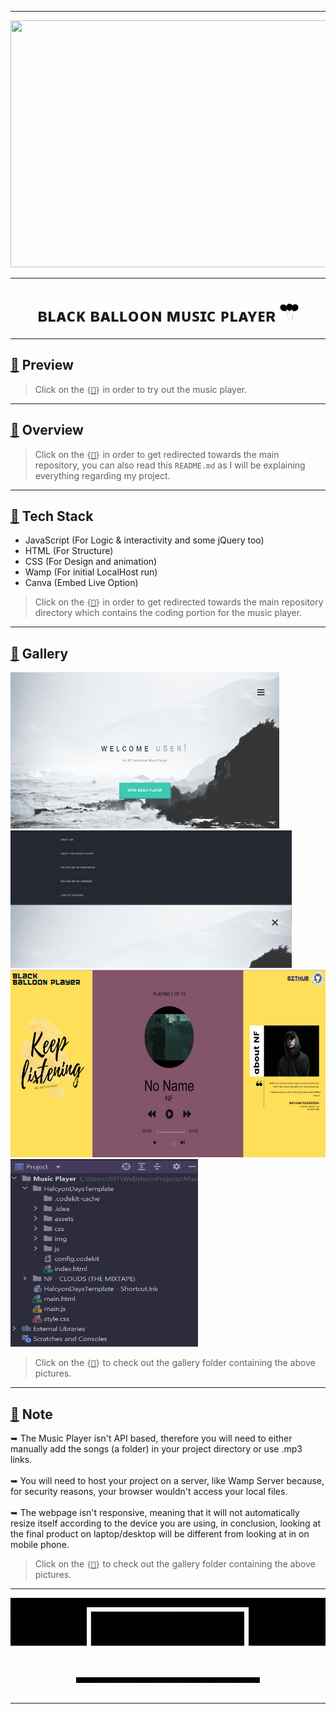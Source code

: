 ----
<div align="center">
<img width="1000px" height="395px" src="https://github.com/Legendary-Person/Music-Player/blob/main/readme%20resource/preview.gif"/>
</div>

<!--The title for my project.--> 

----
<p>
  <h1 align="center">
    <b>
  ʙʟᴀᴄᴋ ʙᴀʟʟᴏᴏɴ ᴍᴜꜱɪᴄ ᴘʟᴀʏᴇʀ <img width="30px" height="30px" src="https://github.com/Legendary-Person/Music-Player/blob/main/readme%20resource/black.svg"/>
    </b>
  </h1>
</p>

----
<h2 align="left">
    <b>
        <a href="https://legendary-person.github.io/Music-Player/music-player.in/HalcyonDaysTemplate/">
            🔰</a> Preview
    </b>
</h2>

> Click on the ```{```<a href="https://legendary-person.github.io/Music-Player/music-player.in/HalcyonDaysTemplate/">```🔰```</a>```}``` in order to try out the music player.

----
<h2 align="left">
     <b>
         <a href="https://github.com/Legendary-Person/Music-Player">
             🔰</a> Overview
     </b>
</h2>

> Click on the ```{```<a href="https://github.com/Legendary-Person/Music-Player">```🔰```</a>```}``` in order to get redirected towards the main repository, you can also read this ```README.md``` as I will be explaining everything regarding my project.

----
<h2 align="left">
    <b>
        <a href="https://github.com/Legendary-Person/Music-Player/tree/main/music-player.in">
            🔰</a> Tech Stack
    </b>
</h2>

- JavaScript (For Logic & interactivity and some jQuery too)
- HTML (For Structure)
- CSS (For Design and animation)
- Wamp (For initial LocalHost run)
- Canva (Embed Live Option)

> Click on the ```{```<a href="https://github.com/Legendary-Person/Music-Player/tree/main/music-player.in">```🔰```</a>```}``` in order to get redirected towards the main repository directory which contains the coding portion for the music player.

----
<h2 align="left">
    <b>
        <a href="https://github.com/Legendary-Person/Music-Player/tree/main/Gallery">
            🔰</a> Gallery
    </b>
</h2>

<p align="left">
  <img width="430px" height="250px" src="https://github.com/Legendary-Person/Music-Player/blob/main/Gallery/main%20menu.png"/>
  <img width="450px" height="220px" src="https://github.com/Legendary-Person/Music-Player/blob/main/Gallery/menu.png"/>
  <img width="600px" height="300px" src="https://github.com/Legendary-Person/Music-Player/blob/main/Gallery/menu%20player.png"/>
  <img width="300px" height="300px" src="https://github.com/Legendary-Person/Music-Player/blob/main/Gallery/file%20outlook.png"/>
</p>

> Click on the ```{```<a href="https://github.com/Legendary-Person/Music-Player/tree/main/Gallery">```🔰```</a>```}``` to check out the gallery folder containing the above pictures.
                
----            
<!--Welcome Monologue-->
     
<h2 align="left">
    <b>
        <a href="">
            🔰</a> Note
    </b>
</h2>

➥ The Music Player isn't API based, therefore you will need to either manually add the songs (a folder) in your project directory or use .mp3 links.</br></br>
➥ You will need to host your project on a server, like Wamp Server because, for security reasons, your browser wouldn't access your local files.</br></br>
➥ The webpage isn't responsive, meaning that it will not automatically resize itself according to the device you are using, in conclusion, looking at the final product on laptop/desktop will be different from looking at in on mobile phone.
  
> Click on the ```{```<a href="https://github.com/Legendary-Person/Music-Player/tree/main/Gallery">```🔰```</a>```}``` to check out the gallery folder containing the above pictures.
<!--The Black Balloon Banner.-->

----
<div align="center">
    <img src="https://github.com/Legendary-Person/My-Little-Projects/blob/main/gifs/Black%20Balloon%20Player.gif"/>
</div>
                                                                                                                             
----
